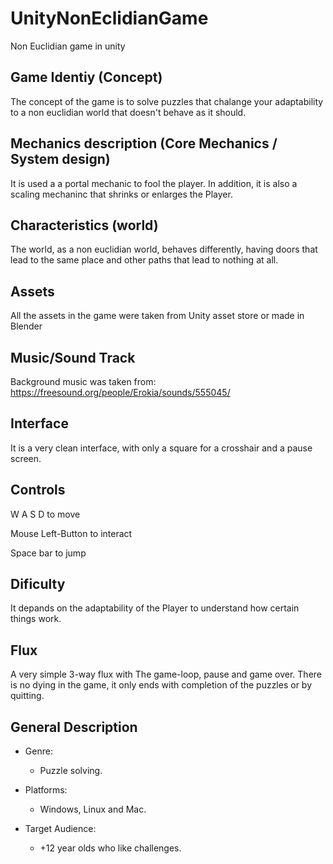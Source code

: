 # UnityNonEclidianGame
Non Euclidian game in unity

## Game Identiy (Concept)

The concept of the game is to solve puzzles that chalange your adaptability to a non euclidian world that doesn't behave as it should.

## Mechanics description (Core Mechanics / System design)

It is used a a portal mechanic to fool the player. In addition, it is also a scaling mechaninc that shrinks or enlarges the Player.

## Characteristics (world)

The world, as a non euclidian world, behaves differently, having doors that lead to the same place and other paths that lead to nothing at all.

## Assets

All the assets in the game were taken from Unity asset store or made in Blender

## Music/Sound Track

Background music was taken from: https://freesound.org/people/Erokia/sounds/555045/

## Interface

It is a very clean interface, with only a square for a crosshair and a pause screen.

## Controls

W A S D to move

Mouse Left-Button to interact

Space bar to jump

## Dificulty

It depands on the adaptability of the Player to understand how certain things work.

## Flux

A very simple 3-way flux with The game-loop, pause and game over. There is no dying in the game, it only ends with completion of the puzzles or by quitting.

## General Description

- Genre:
    - Puzzle solving.

- Platforms:
    - Windows, Linux and Mac.

- Target Audience:
    - +12 year olds who like challenges.

